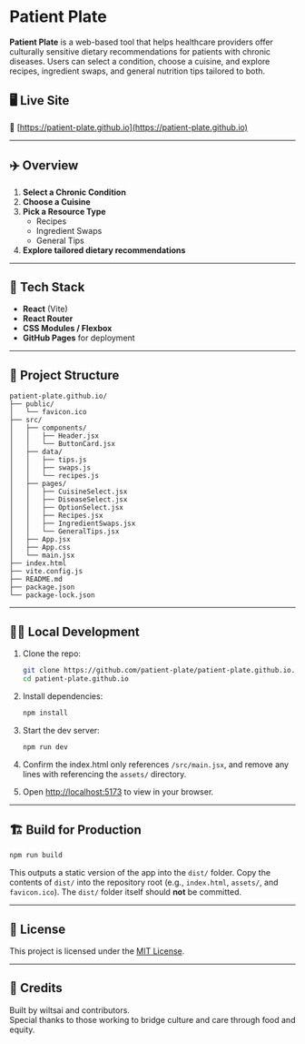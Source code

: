 # Patient Plate

**Patient Plate** is a web-based tool that helps healthcare providers offer culturally sensitive dietary recommendations for patients with chronic diseases. Users can select a condition, choose a cuisine, and explore recipes, ingredient swaps, and general nutrition tips tailored to both.

## 🖥️ Live Site

🔗 [https://patient-plate.github.io](https://patient-plate.github.io)

---

## ✈️ Overview

1. **Select a Chronic Condition**
2. **Choose a Cuisine**
3. **Pick a Resource Type**
   - Recipes
   - Ingredient Swaps
   - General Tips
4. **Explore tailored dietary recommendations**

---

## 🔧 Tech Stack

- **React** (Vite)
- **React Router**
- **CSS Modules / Flexbox**
- **GitHub Pages** for deployment

---

## 📂 Project Structure

```
patient-plate.github.io/
├── public/
│   └── favicon.ico
├── src/
│   ├── components/
│   │   ├── Header.jsx
│   │   └── ButtonCard.jsx
│   ├── data/
│   │   ├── tips.js
│   │   ├── swaps.js
│   │   └── recipes.js
│   ├── pages/
│   │   ├── CuisineSelect.jsx
│   │   ├── DiseaseSelect.jsx
│   │   ├── OptionSelect.jsx
│   │   ├── Recipes.jsx
│   │   ├── IngredientSwaps.jsx
│   │   └── GeneralTips.jsx
│   ├── App.jsx
│   ├── App.css
│   └── main.jsx
├── index.html
├── vite.config.js
├── README.md
├── package.json
└── package-lock.json
```

---

## 🧑‍💻 Local Development

1. Clone the repo:

   ```bash
   git clone https://github.com/patient-plate/patient-plate.github.io.git
   cd patient-plate.github.io
   ```

2. Install dependencies:

   ```bash
   npm install
   ```

3. Start the dev server:

   ```bash
   npm run dev
   ```

4. Confirm the index.html only references `/src/main.jsx`, and remove any lines with referencing the `assets/` directory.

5. Open [http://localhost:5173](http://localhost:5173) to view in your browser.

---

## 🏗 Build for Production

```bash
npm run build
```

This outputs a static version of the app into the `dist/` folder.
Copy the contents of `dist/` into the repository root (e.g., `index.html`,
`assets/`, and `favicon.ico`). The `dist/` folder itself should **not** be
committed.

---

## 📄 License

This project is licensed under the [MIT License](LICENSE).

---

## 🗿 Credits

Built by wiltsai and contributors.  
Special thanks to those working to bridge culture and care through food and equity.
